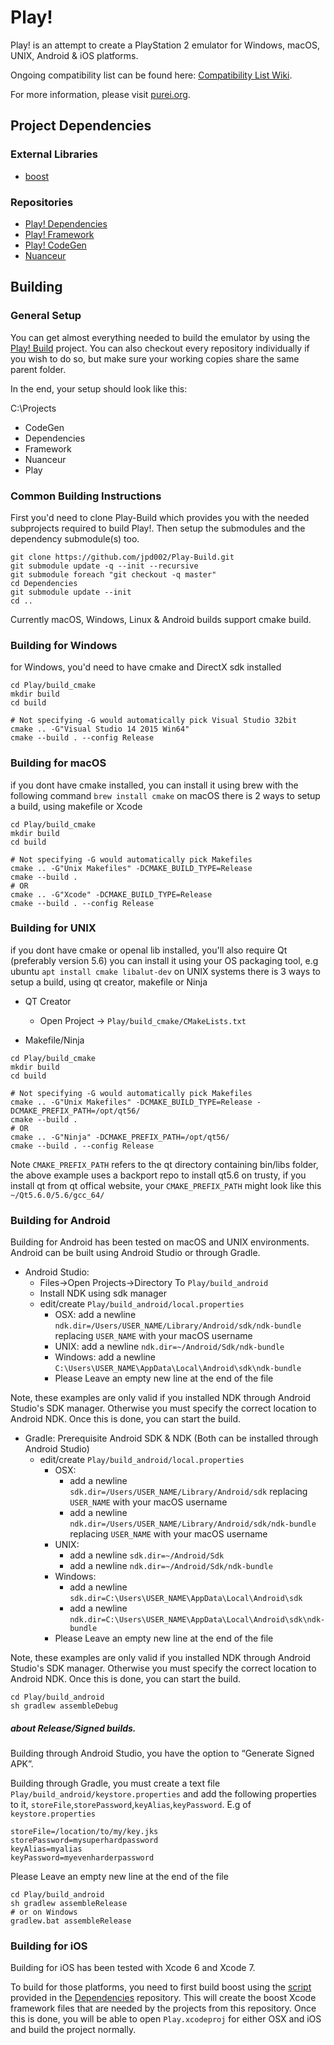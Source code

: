 # Play!

Play! is an attempt to create a PlayStation 2 emulator for Windows, macOS, UNIX, Android & iOS platforms.

Ongoing compatibility list can be found here: [Compatibility List Wiki](https://github.com/jpd002/Play-/wiki/Compatible-games).

For more information, please visit [purei.org](http://purei.org).

## Project Dependencies ##

### External Libraries ###
- [boost](http://boost.org)

### Repositories ###
- [Play! Dependencies](https://github.com/jpd002/Play-Dependencies)
- [Play! Framework](https://github.com/jpd002/Play--Framework) 
- [Play! CodeGen](https://github.com/jpd002/Play--CodeGen)
- [Nuanceur](https://github.com/jpd002/Nuanceur)

## Building ##

### General Setup ###

You can get almost everything needed to build the emulator by using the [Play! Build](https://github.com/jpd002/Play-Build) project. You can also checkout every repository individually if you wish to do so, but make sure your working copies share the same parent folder.

In the end, your setup should look like this:

C:\Projects
- CodeGen
- Dependencies
- Framework
- Nuanceur
- Play

### Common Building Instructions ###
First you'd need to clone Play-Build which provides you with the needed subprojects required to build Play!.
Then setup the submodules and the dependency submodule(s) too.
```
git clone https://github.com/jpd002/Play-Build.git
git submodule update -q --init --recursive
git submodule foreach "git checkout -q master"
cd Dependencies
git submodule update --init
cd ..
```
Currently macOS, Windows, Linux & Android builds support cmake build.

### Building for Windows ###
for Windows, you'd need to have cmake and DirectX sdk installed
```
cd Play/build_cmake
mkdir build
cd build
```
```
# Not specifying -G would automatically pick Visual Studio 32bit
cmake .. -G"Visual Studio 14 2015 Win64"
cmake --build . --config Release
```

### Building for macOS ###
if you dont have cmake installed, you can install it using brew with the following command `brew install cmake`
on macOS there is 2 ways to setup a build, using makefile or Xcode
```
cd Play/build_cmake
mkdir build
cd build
```
```
# Not specifying -G would automatically pick Makefiles
cmake .. -G"Unix Makefiles" -DCMAKE_BUILD_TYPE=Release
cmake --build .
# OR
cmake .. -G"Xcode" -DCMAKE_BUILD_TYPE=Release
cmake --build . --config Release
```

### Building for UNIX ###
if you dont have cmake or openal lib installed, you'll also require Qt (preferably version 5.6) you can install it using your OS packaging tool, e.g ubuntu `apt install cmake libalut-dev`
on UNIX systems there is 3 ways to setup a build, using qt creator, makefile or Ninja
 - QT Creator
    - Open Project -> `Play/build_cmake/CMakeLists.txt`

 - Makefile/Ninja
```
cd Play/build_cmake
mkdir build
cd build
```
```
# Not specifying -G would automatically pick Makefiles
cmake .. -G"Unix Makefiles" -DCMAKE_BUILD_TYPE=Release -DCMAKE_PREFIX_PATH=/opt/qt56/
cmake --build .
# OR
cmake .. -G"Ninja" -DCMAKE_PREFIX_PATH=/opt/qt56/
cmake --build . --config Release
```
Note `CMAKE_PREFIX_PATH` refers to the qt directory containing bin/libs folder, the above example uses a backport repo to install qt5.6 on trusty, if you install qt from qt offical website, your `CMAKE_PREFIX_PATH` might look like this `~/Qt5.6.0/5.6/gcc_64/`

### Building for Android ###

Building for Android has been tested on macOS and UNIX environments.
Android can be built using Android Studio or through Gradle.

- Android Studio:
   - Files->Open Projects->Directory To `Play/build_android`
   - Install NDK using sdk manager
   - edit/create `Play/build_android/local.properties`
      - OSX: add a newline `ndk.dir=/Users/USER_NAME/Library/Android/sdk/ndk-bundle` replacing `USER_NAME` with your macOS username
      - UNIX: add a newline `ndk.dir=~/Android/Sdk/ndk-bundle`
      - Windows: add a newline `C:\Users\USER_NAME\AppData\Local\Android\sdk\ndk-bundle`
      - Please Leave an empty new line at the end of the file

Note, these examples are only valid if you installed NDK through Android Studio's SDK manager.
Otherwise you must specify the correct location to Android NDK.
Once this is done, you can start the build.

- Gradle: Prerequisite Android SDK & NDK (Both can be installed through Android Studio)
   - edit/create `Play/build_android/local.properties`
      - OSX:
        - add a newline `sdk.dir=/Users/USER_NAME/Library/Android/sdk` replacing `USER_NAME` with your macOS username
        - add a newline `ndk.dir=/Users/USER_NAME/Library/Android/sdk/ndk-bundle` replacing `USER_NAME` with your macOS username
      - UNIX:
        - add a newline `sdk.dir=~/Android/Sdk`
        - add a newline `ndk.dir=~/Android/Sdk/ndk-bundle`
      - Windows:
        - add a newline `sdk.dir=C:\Users\USER_NAME\AppData\Local\Android\sdk`
        - add a newline `ndk.dir=C:\Users\USER_NAME\AppData\Local\Android\sdk\ndk-bundle`
      - Please Leave an empty new line at the end of the file

Note, these examples are only valid if you installed NDK through Android Studio's SDK manager.
Otherwise you must specify the correct location to Android NDK.
Once this is done, you can start the build.
```
cd Play/build_android
sh gradlew assembleDebug
```
##### about Release/Signed builds. #####

Building through Android Studio, you have the option to “Generate Signed APK”.

Building through Gradle, you must create a text file `Play/build_android/keystore.properties` and add the following properties to it, `storeFile`,`storePassword`,`keyAlias`,`keyPassword`.
E.g of `keystore.properties`
```
storeFile=/location/to/my/key.jks
storePassword=mysuperhardpassword
keyAlias=myalias
keyPassword=myevenharderpassword
```
Please Leave an empty new line at the end of the file
```
cd Play/build_android
sh gradlew assembleRelease
# or on Windows
gradlew.bat assembleRelease
```

### Building for iOS ###

Building for iOS has been tested with Xcode 6 and Xcode 7. 

To build for those platforms, you need to first build boost using the [script](https://github.com/jpd002/Play-Dependencies/blob/master/BoostMac/boost.sh) provided in the [Dependencies](https://github.com/jpd002/Play-Dependencies) repository. This will create the boost Xcode framework files that are needed by the projects from this repository. Once this is done, you will be able to open `Play.xcodeproj` for either OSX and iOS and build the project normally.
